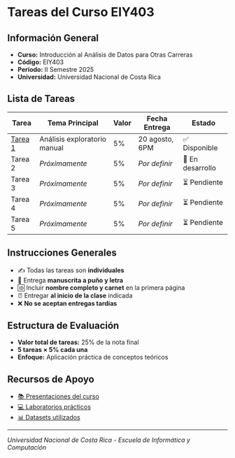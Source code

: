 # Tareas del Curso EIY403

## Información General
- **Curso:** Introducción al Análisis de Datos para Otras Carreras
- **Código:** EIY403
- **Período:** II Semestre 2025
- **Universidad:** Universidad Nacional de Costa Rica

## Lista de Tareas

| Tarea | Tema Principal | Valor | Fecha Entrega | Estado |
|-------|----------------|-------|---------------|---------|
| [Tarea 1](./tarea-01/) | Análisis exploratorio manual | 5% | 20 agosto, 6PM | ✅ Disponible |
| Tarea 2 | *Próximamente* | 5% | *Por definir* | 🔄 En desarrollo |
| Tarea 3 | *Próximamente* | 5% | *Por definir* | ⏳ Pendiente |
| Tarea 4 | *Próximamente* | 5% | *Por definir* | ⏳ Pendiente |
| Tarea 5 | *Próximamente* | 5% | *Por definir* | ⏳ Pendiente |

## Instrucciones Generales
- ✍️ Todas las tareas son **individuales**
- 📝 Entrega **manuscrita a puño y letra**
- 🆔 Incluir **nombre completo y carnet** en la primera página
- ⏰ Entregar **al inicio de la clase** indicada
- ❌ **No se aceptan entregas tardías**

## Estructura de Evaluación
- **Valor total de tareas:** 25% de la nota final
- **5 tareas × 5% cada una**
- **Enfoque:** Aplicación práctica de conceptos teóricos

## Recursos de Apoyo
- [📚 Presentaciones del curso](../presentaciones/)
- [💻 Laboratorios prácticos](../notebooks/)
- [📊 Datasets utilizados](../datasets/)

---
*Universidad Nacional de Costa Rica - Escuela de Informática y Computación*
